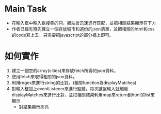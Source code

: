 # Main Task
* 在輸入框中輸入欲搜尋的詞，網站會迅速進行匹配，並把相關結果顯示在下方
* 作者已經有預先建立一個存放城市和週份的json清單，並把相關的html和css的code寫上去，只需要把javascript的部分補上即可。

# 如何實作
1. 建立一個空的array(cities)來存放fetch所得的json資料。
2. 使用fetch來取得相關的json資料。
3. 利用regex來進行string的比對。(相關function為displayMatches)
4. 對輸入框加上eventListener來進行監聽，每次鍵盤輸入就觸發displayMatches來進行比對，並把相關結果利用map來return到html的list來顯示
    * 對結果顯示高亮